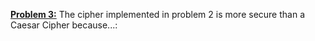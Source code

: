 <u><b>Problem 3:</b></u>
The cipher implemented in problem 2 is more secure than a Caesar Cipher
because...: 

